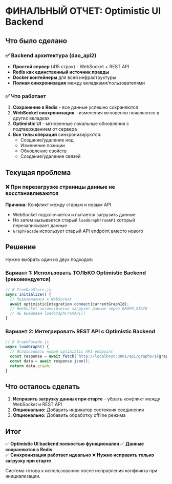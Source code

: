 # ФИНАЛЬНЫЙ ОТЧЕТ: Optimistic UI Backend

## Что было сделано

### ✅ Backend архитектура (dao_api2)
- **Простой сервер** (415 строк) - WebSocket + REST API
- **Redis как единственный источник правды**
- **Docker контейнеры** для всей инфраструктуры
- **Полная синхронизация** между вкладками/пользователями

### ✅ Что работает
1. **Сохранение в Redis** - все данные успешно сохраняются
2. **WebSocket синхронизация** - изменения мгновенно появляются в других вкладках
3. **Optimistic UI** - мгновенные локальные обновления с подтверждением от сервера
4. **Все типы операций** синхронизируются:
   - Создание/удаление нод
   - Изменение позиции
   - Обновление свойств
   - Создание/удаление связей

## Текущая проблема

### ❌ При перезагрузке страницы данные не восстанавливаются

**Причина:** Конфликт между старым и новым API
- WebSocket подключается и пытается загрузить данные
- Но затем вызывается старый `loadGraphFromAPI` который перезаписывает данные
- `GraphFacade` использует старый API endpoint вместо нового

## Решение

Нужно выбрать один из двух подходов:

### Вариант 1: Использовать ТОЛЬКО Optimistic Backend (рекомендуется)
```javascript
// В TreeDaoStore.js
async initialize() {
  // Подключаемся к WebSocket
  await optimisticIntegration.connect(currentGraphId);
  // WebSocket автоматически загрузит данные через GRAPH_STATE
  // НЕ вызываем loadGraphFromAPI()
}
```

### Вариант 2: Интегрировать REST API с Optimistic Backend
```javascript
// В GraphFacade.js
async loadGraph() {
  // Использовать новый optimistic API endpoint
  const response = await fetch(`http://localhost:3001/api/graphs/${graphId}`);
  const data = await response.json();
  return data.graph;
}
```

## Что осталось сделать

1. **Исправить загрузку данных при старте** - убрать конфликт между WebSocket и REST API
2. **Опционально:** Добавить индикатор состояния соединения
3. **Опционально:** Добавить обработку offline режима

## Итог

✅ **Optimistic UI backend полностью функционален**
✅ **Данные сохраняются в Redis**  
✅ **Синхронизация работает идеально**
❌ **Нужно исправить только загрузку при старте**

Система готова к использованию после исправления конфликта при инициализации.